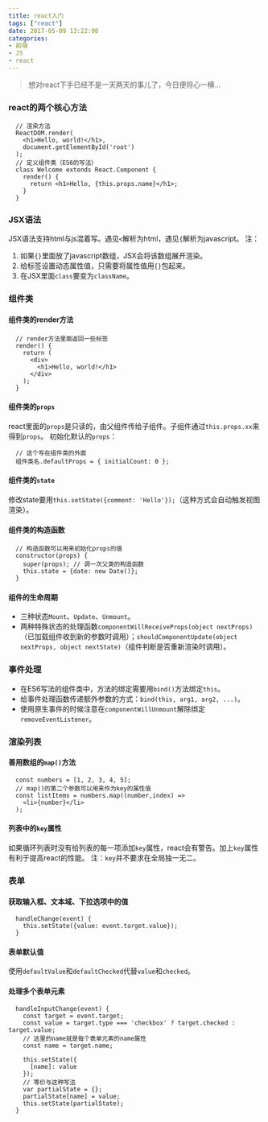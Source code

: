 ```yaml
---
title: react入门
tags: ["react"]
date: 2017-05-09 13:22:00
categories:
- 前端
- JS
- react
---
```

> 想对react下手已经不是一天两天的事儿了，今日便将心一横...

<!-- more -->
### react的两个核心方法
```JS
  // 渲染方法
  ReactDOM.render(
    <h1>Hello, world!</h1>,
    document.getElementById('root')
  );
  // 定义组件类（ES6的写法）
  class Welcome extends React.Component {
    render() {
      return <h1>Hello, {this.props.name}</h1>;
    }
  }
```
### JSX语法
JSX语法支持html与js混着写。遇见`<`解析为html，遇见`{`解析为javascript。
注：
1. 如果`{}`里面放了javascript数组，JSX会将该数组展开渲染。
2. 给标签设置动态属性值，只需要将属性值用`{}`包起来。
3. 在JSX里面`class`要变为`className`。

### 组件类
#### 组件类的render方法
```JS
  // render方法里面返回一些标签
  render() {
    return (
      <div>
        <h1>Hello, world!</h1>
      </div>
    );
  }
```
#### 组件类的`props`
react里面的`props`是只读的，由父组件传给子组件。子组件通过`this.props.xx`来得到`props`。
初始化默认的`props`：
```JS
  // 这个写在组件类的外面
  组件类名.defaultProps = { initialCount: 0 };
```
#### 组件类的`state`
修改state要用`this.setState({comment: 'Hello'});`（这种方式会自动触发视图渲染）。
#### 组件类的构造函数
```JS
  // 构造函数可以用来初始化props的值
  constructor(props) {
    super(props); // 调一次父类的构造函数
    this.state = {date: new Date()};
  }
```
#### 组件的生命周期
- 三种状态`Mount`、`Update`、`Unmount`。
- 两种特殊状态的处理函数`componentWillReceiveProps(object nextProps)`（已加载组件收到新的参数时调用）；`shouldComponentUpdate(object nextProps, object nextState)`（组件判断是否重新渲染时调用）。

### 事件处理
- 在ES6写法的组件类中，方法的绑定需要用`bind()`方法绑定`this`。
- 给事件处理函数传递额外参数的方式：`bind(this, arg1, arg2, ...)`。
- 使用原生事件的时候注意在`componentWillUnmount`解除绑定 `removeEventListener`。

### 渲染列表
#### 善用数组的`map()`方法
```JS
  const numbers = [1, 2, 3, 4, 5];
  // map()的第二个参数可以用来作为key的属性值
  const listItems = numbers.map((number,index) =>
    <li>{number}</li>
  );
```
#### 列表中的`key`属性
如果循环列表时没有给列表的每一项添加`key`属性，react会有警告。加上`key`属性有利于提高react的性能。
注：`key`并不要求在全局独一无二。
### 表单
#### 获取输入框、文本域、下拉选项中的值
```JS
  handleChange(event) {
    this.setState({value: event.target.value});
  }
```
#### 表单默认值
使用`defaultValue`和`defaultChecked`代替`value`和`checked`。
#### 处理多个表单元素
```JS
  handleInputChange(event) {
    const target = event.target;
    const value = target.type === 'checkbox' ? target.checked : target.value;
    // 这里的name就是每个表单元素的name属性
    const name = target.name;

    this.setState({
      [name]: value
    });
    // 等价与这种写法
    var partialState = {};
    partialState[name] = value;
    this.setState(partialState);
  }
```
